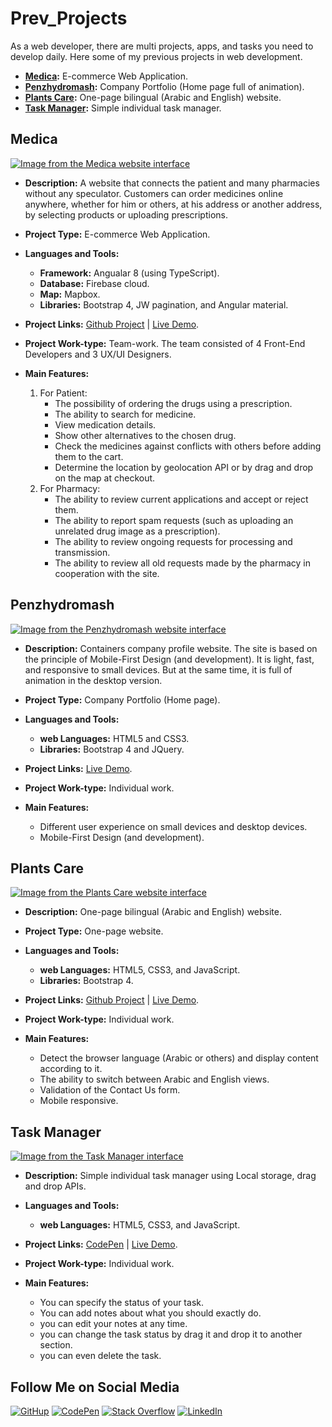 # Prev_Projects
As a web developer, there are multi projects, apps, and tasks you need to develop daily. Here some of my previous projects in web development.

- **[Medica](#Medica):** E-commerce Web Application.
- **[Penzhydromash](#Penzhydromash):** Company Portfolio (Home page full of animation).
- **[Plants Care](#Plants-Care):**  One-page bilingual (Arabic and English) website.
- **[Task Manager](#Task-Manager):** Simple individual task manager.

## <a name="Medica" target="_self">Medica</a>

[![Image from the Medica website interface](https://www.up-00.com/i/00185/08199akvg3tr.png)](https://medica-iti.firebaseapp.com/)

- **Description:** A website that connects the patient and many pharmacies without any speculator. Customers can order medicines online anywhere, whether for him or others, at his address or another address, by selecting products or uploading prescriptions.

- **Project Type:** E-commerce Web Application.

- **Languages and Tools:** 
  - **Framework:** Angualar 8 (using TypeScript).
  - **Database:** Firebase cloud.
  - **Map:** Mapbox.
  - **Libraries:** Bootstrap 4, JW pagination, and Angular material.

- **Project Links:** [Github Project](https://github.com/Mohamed-a-mohy/medica) | [Live Demo](https://medica-iti.firebaseapp.com/).

- **Project Work-type:** Team-work. The team consisted of 4 Front-End Developers and 3 UX/UI Designers.

- **Main Features:**
  1. For Patient:
     - The possibility of ordering the drugs using a prescription.
     - The ability to search for medicine.
     - View medication details.
     - Show other alternatives to the chosen drug.
     - Check the medicines against conflicts with others before adding them to the cart.
     - Determine the location by geolocation API or by drag and drop on the map at checkout.
  2. For Pharmacy:
     - The ability to review current applications and accept or reject them.
     - The ability to report spam requests (such as uploading an unrelated drug image as a prescription).
     - The ability to review ongoing requests for processing and transmission.
     - The ability to review all old requests made by the pharmacy in cooperation with the site. 
   
   
   
   
 ## <a name="Penzhydromash" target="_self">Penzhydromash</a>

[![Image from the Penzhydromash website interface](https://www.up-00.com/i/00185/ixjxctupjjvf.png)](https://penzhydromash.netlify.app/)

- **Description:** Containers company profile website. The site is based on the principle of Mobile-First Design (and development). It is light, fast, and responsive to small devices. But at the same time, it is full of animation in the desktop version.

- **Project Type:** Company Portfolio (Home page).

- **Languages and Tools:** 
  - **web Languages:** HTML5 and CSS3.
  - **Libraries:** Bootstrap 4 and JQuery.

- **Project Links:** [Live Demo](https://penzhydromash.netlify.app/).

- **Project Work-type:** Individual work.

- **Main Features:**
  - Different user experience on small devices and desktop devices.
  - Mobile-First Design (and development).
  
  
  
  
 ## <a name="Plants-Care" target="_self">Plants Care</a>

[![Image from the Plants Care website interface](https://www.up-00.com/i/00185/hj2xccxcum3m.jpg)](https://alaa-abdelrahim.github.io/plants_care/)
- **Description:** One-page bilingual (Arabic and English) website.

- **Project Type:** One-page website.

- **Languages and Tools:** 
  - **web Languages:** HTML5, CSS3, and JavaScript.
  - **Libraries:** Bootstrap 4.

- **Project Links:** [Github Project](https://github.com/alaa-abdelrahim/plants_care) | [Live Demo](https://alaa-abdelrahim.github.io/plants_care/).

- **Project Work-type:** Individual work.

- **Main Features:**
  - Detect the browser language (Arabic or others) and display content according to it.
  - The ability to switch between Arabic and English views.
  - Validation of the Contact Us form.
  - Mobile responsive.
  
  
   
   
## <a name="Task-Manager" target="_self">Task Manager</a>

[![Image from the Task Manager interface](https://www.up-00.com/i/00185/gu7grq8guva3.png)](https://codepen.io/Alaa_S_AbdElrahim/full/NWqYVqZ)

- **Description:** Simple individual task manager using Local storage, drag and drop APIs.

- **Languages and Tools:** 
  - **web Languages:** HTML5, CSS3, and JavaScript.

- **Project Links:** [CodePen](https://codepen.io/Alaa_S_AbdElrahim/pen/NWqYVqZ) | [Live Demo](https://codepen.io/Alaa_S_AbdElrahim/full/NWqYVqZ).

- **Project Work-type:** Individual work.

- **Main Features:**
    - You can specify the status of your task.
    - You can add notes about what you should exactly do.
    - you can edit your notes at any time.
    - you can change the task status by drag it and drop it to another section.
    - you can even delete the task.



## Follow Me on Social Media

[![GitHup](https://www.up-00.com/i/00185/nd3uttczqnh7.png)](https://github.com/alaa-abdelrahim) [![CodePen](https://www.up-00.com/i/00185/wnthau7kf2fl.png)](https://codepen.io/Alaa_S_AbdElrahim) [![Stack Overflow](https://www.up-00.com/i/00185/esualm4rbea7.png)](https://stackoverflow.com/users/12761468/alaa?tab=profile) [![LinkedIn](https://www.up-00.com/i/00185/takcp0g3x6vc.png)](https://www.linkedin.com/in/alaa-abd-elrahim/)
